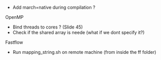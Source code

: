- Add march=native during compilation ?

OpenMP
- Bind threads to cores ? (Slide 45)
- Check if the shared array is neede (what if we dont specify it?)

Fastflow
- Run mapping_string.sh on remote machine (from inside the ff folder)